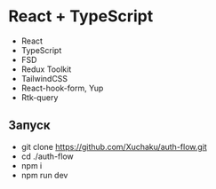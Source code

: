 # React + TypeScript

-  React
-  TypeScript
-  FSD
-  Redux Toolkit
-  TailwindCSS
-  React-hook-form, Yup
-  Rtk-query

## Запуск

-  git clone https://github.com/Xuchaku/auth-flow.git
-  cd ./auth-flow
-  npm i
-  npm run dev
